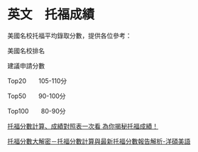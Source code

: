 # 英文　托福成績

美國名校托福平均錄取分數，提供各位參考：

 美國名校排名

 建議申請分數

 Top20　　105-110分

 Top50　　90-100分

 Top100　　80-90分



[托福分數計算、成績對照表一次看 為你揭秘托福成績！](https://www.pacific-edu.com/tw/html/news/show.php?kid=118&kid2=&nid=186)



[托福分數大解密－托福分數計算與最新托福分數報告解析-洋碩美語](https://www.ynso.com.tw/newExam/toefl/inside?str=FA096FDB6A090EE9C0E322400D7C4A4F)




